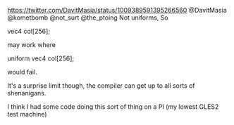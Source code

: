 https://twitter.com/DavitMasia/status/1009389591395266560 @DavitMasia @kometbomb @not_surt @the_ptoing Not uniforms, So

vec4 col[256];

may work where

uniform vec4 col[256];

would fail.

It's a surprise limit though, the compiler can get up to all sorts of shenanigans.

I think I had some code doing this sort of thing on a PI (my lowest GLES2 test machine)